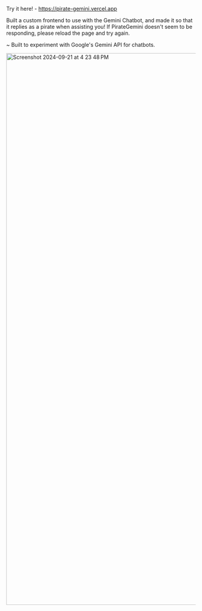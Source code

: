 Try it here! - https://pirate-gemini.vercel.app

Built a custom frontend to use with the Gemini Chatbot, and made it so that it replies as a pirate when assisting you!
If PirateGemini doesn't seem to be responding, please reload the page and try again.

~ Built to experiment with Google's Gemini API for chatbots.


<img width="1468" alt="Screenshot 2024-09-21 at 4 23 48 PM" src="https://github.com/user-attachments/assets/14cccaa0-1411-4288-bc58-6e0217a4a21f">

